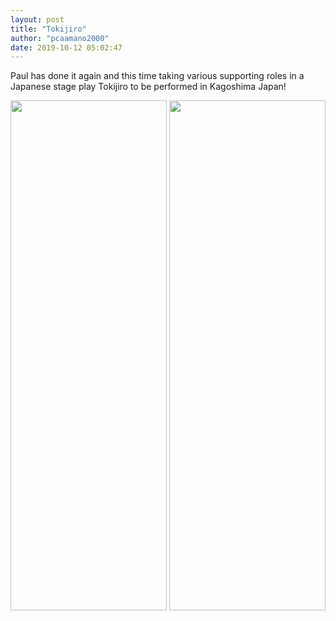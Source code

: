 ```yaml
---
layout: post
title: "Tokijiro"
author: "pcaamano2000"
date: 2019-10-12 05:02:47
---
```

Paul has done it again and this time taking various supporting roles in a Japanese stage play Tokijiro to be performed in Kagoshima Japan!

                                                                                                                                
  <img width="250" height="816" src="{{ site.baseurl }}/img/portfolio/tokijiroPoster.jpg">                                                                                                                                         
  <img width="250" height="816" src="{{ site.baseurl }}/img/portfolio/tokiback.jpg">
